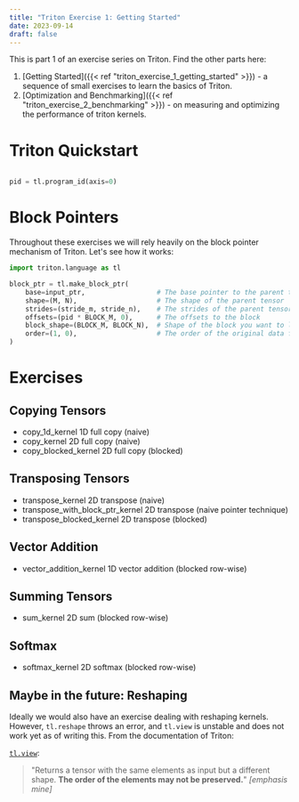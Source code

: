 ```yaml
---
title: "Triton Exercise 1: Getting Started"
date: 2023-09-14
draft: false
---
```


This is part 1 of an exercise series on Triton. Find the other parts here:
1. [Getting Started]({{< ref "triton_exercise_1_getting_started" >}}) - a sequence of small exercises to learn the basics of Triton.
2. [Optimization and Benchmarking]({{< ref "triton_exercise_2_benchmarking" >}}) - on measuring and optimizing the performance of triton kernels.

# Triton Quickstart
```python

pid = tl.program_id(axis=0)
```

# Block Pointers
Throughout these exercises we will rely heavily on the block pointer mechanism of Triton. Let's see how it works:
```python
import triton.language as tl

block_ptr = tl.make_block_ptr(
    base=input_ptr,                  # The base pointer to the parent tensor
    shape=(M, N),                    # The shape of the parent tensor
    strides=(stride_m, stride_n),    # The strides of the parent tensor
    offsets=(pid * BLOCK_M, 0),      # The offsets to the block
    block_shape=(BLOCK_M, BLOCK_N),  # Shape of the block you want to load
    order=(1, 0),                    # The order of the original data format
)
```

# Exercises
## Copying Tensors
- copy_1d_kernel                    1D full copy (naive)
- copy_kernel                       2D full copy (naive)
- copy_blocked_kernel               2D full copy (blocked)

## Transposing Tensors
- transpose_kernel                  2D transpose (naive)
- transpose_with_block_ptr_kernel   2D transpose (naive pointer technique)
- transpose_blocked_kernel          2D transpose (blocked)

## Vector Addition
- vector_addition_kernel            1D vector addition (blocked row-wise)

## Summing Tensors
- sum_kernel                        2D sum (blocked row-wise)

## Softmax
- softmax_kernel                    2D softmax (blocked row-wise)

## Maybe in the future: Reshaping
Ideally we would also have an exercise dealing with reshaping kernels. However, `tl.reshape` throws an error, and `tl.view` is unstable and does not work yet as of writing this. From the documentation of Triton:

[`tl.view`](https://triton-lang.org/main/python-api/generated/triton.language.view.html):

> "Returns a tensor with the same elements as input but a different shape. **The order of the elements may not be preserved.**" *[emphasis mine]*